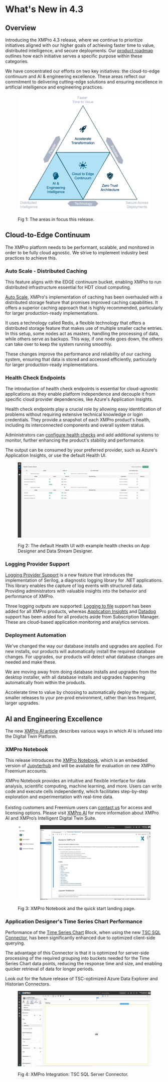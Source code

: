 # What's New in 4.3

<!-- embeded video removed -->

## Overview

Introducing the XMPro 4.3 release, where we continue to prioritize initiatives aligned with our higher goals of achieving faster time to value, distributed intelligence, and secure deployments.  Our [product roadmap](https://youtu.be/XeEpso-ykMI) outlines how each initiative serves a specific purpose within these categories.

We have concentrated our efforts on two key initiatives: the cloud-to-edge continuum and AI & engineering excellence. These areas reflect our commitment to delivering cutting-edge solutions and ensuring excellence in artificial intelligence and engineering practices.

<figure><img src="../../.gitbook/assets/Whats New_Overview.png" alt=""><figcaption><p>Fig 1: The areas in focus this release.</p></figcaption></figure>

## Cloud-to-Edge Continuum

The XMPro platform needs to be performant, scalable, and monitored in order to be fully cloud agnostic. We strive to implement industry best practices to achieve this.

### Auto Scale - Distributed Caching&#x20;

This feature aligns with the EDGE continuum bucket, enabling XMPro to run distributed infrastructure essential for HDT cloud computing.

[Auto Scale](../../installation/3.-complete-installation/configure-auto-scale-optional.md), XMPro's implementation of caching has been overhauled with a distributed storage feature that promises improved caching capabilities. It offers a superior caching approach that is highly recommended, particularly for larger production-ready implementations.

It uses a technology called Redis, a flexible technology that offers a distributed storage feature that makes use of multiple smaller cache entries. In this setup, some nodes act as masters, handling the processing of data, while others serve as backups. This way, if one node goes down, the others can take over to keep the system running smoothly.

These changes improve the performance and reliability of our caching system, ensuring that data is stored and accessed efficiently, particularly for larger production-ready implementations.

### Health Check Endpoints

The introduction of health check endpoints is essential for cloud-agnostic applications as they enable platform independence and decouple it from specific cloud provider dependencies, like Azure's Application Insights.

Health check endpoints play a crucial role by allowing easy identification of problems without requiring extensive technical knowledge or login credentials. They provide a snapshot of each XMPro product's health, including its interconnected components and overall system status.

Administrators can [configure health checks](../../installation/3.-complete-installation/configure-health-checks-optional.md) and add additional systems to monitor, further enhancing the product's stability and performance.

The output can be consumed by your preferred provider, such as Azure's Application Insights, or use the default Health UI.&#x20;

<figure><img src="../../.gitbook/assets/health-ui.png" alt=""><figcaption><p>Fig 2: The default Health UI with example health checks on App Designer and Data Stream Designer.</p></figcaption></figure>

### Logging Provider Support&#x20;

[Logging Provider Support](../../installation/3.-complete-installation/configure-logging-optional.md) is a new feature that introduces the implementation of Serilog, a diagnostic logging library for .NET applications. This library enables the capture of log events with structured data. Providing administrators with valuable insights into the behavior and performance of XMPro.

Three logging outputs are supported: [Logging to file](../../installation/3.-complete-installation/configure-logging-optional.md#logging-to-file) support has been added for all XMPro products, whereas [Application Insights](../../installation/3.-complete-installation/configure-logging-optional.md#application-insights) and [Datadog](../../installation/3.-complete-installation/configure-logging-optional.md#datadog) support has been added for all products aside from Subscription Manager. These are cloud-based application monitoring and analytics services.&#x20;

### Deployment Automation

We've changed the way our database installs and upgrades are applied. For new installs, our products will automatically install the required database changes. For upgrades, our products will detect what database changes are needed and make these.

We are moving away from doing database installs and upgrades from the desktop installer, with all database installs and upgrades happening automatically from within the products.

Accelerate time to value by choosing to automatically deploy the regular, smaller releases to your pre-prod environment, rather than less frequent, larger upgrades.

## AI and Engineering Excellence

The new [XMPro AI article](../../concepts/xmpro-ai/) describes various ways in which AI is infused into the Digital Twin Platform.&#x20;

### XMPro Notebook

This release introduces the [XMPro Notebook](../../concepts/xmpro-ai/xmpro-notebook.md), which is an embedded version of [Jupyterhub](https://jupyter.org/hub) and will be available for evaluation on new XMPro Freemium accounts.

XMPro Notebook provides an intuitive and flexible interface for data analysis, scientific computing, machine learning, and more. Users can write code and execute cells independently, which facilitates step-by-step exploration and experimentation with real-time data.  \
\
Existing customers and Freemium users can [contact us](https://xmpro.com/contact-us/) for access and licensing options. Please visit [XMPro AI](https://xmpro.com/xmpro-ai/) for more information about XMPro AI and XMPro’s Intelligent Digital Twin Suite.

<figure><img src="../../.gitbook/assets/XMPro Notebook_Waffle_Menu.png" alt=""><figcaption><p>Fig 3: XMPro Notebook and the quick start landing page.</p></figcaption></figure>

### Application Designer's Time Series Chart Performance

Performance of the [Time Series Chart](../../blocks-toolbox/visualizations/time-series-chart.md) Block, when using the new [TSC SQL Connector](https://xmpro.gitbook.io/tsc-sql-server-connector/), has been significantly enhanced due to optimized client-side querying.&#x20;

The advantage of this Connector is that it is optimized for server-side processing of the required grouping into buckets needed for the Time Series Chart data points, reducing the response time and size, and enabling quicker retrieval of data for longer periods. &#x20;

Look out for the future release of TSC-optimized Azure Data Explorer and Historian Connectors.

<figure><img src="../../.gitbook/assets/Whats New_TSC SQL Connector Result.gif" alt=""><figcaption><p>Fig 4: XMPro  Integration: TSC SQL Server Connector.</p></figcaption></figure>
